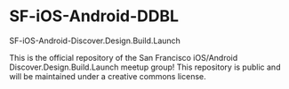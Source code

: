 # SF-iOS-Android-DDBL
SF-iOS-Android-Discover.Design.Build.Launch

This is the official repository of the San Francisco iOS/Android Discover.Design.Build.Launch meetup group! This repository is public and will be maintained under a creative commons license. 
